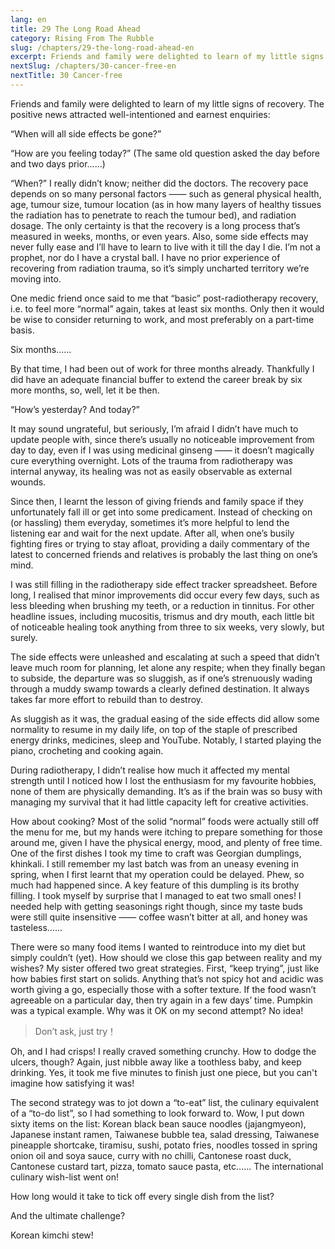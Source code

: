 ```yaml
---
lang: en
title: 29 The Long Road Ahead
category: Rising From The Rubble
slug: /chapters/29-the-long-road-ahead-en
excerpt: Friends and family were delighted to learn of my little signs of recovery. The positive news attracted well-intentioned and earnest enquiries.
nextSlug: /chapters/30-cancer-free-en
nextTitle: 30 Cancer-free
---
```


Friends and family were delighted to learn of my little signs of recovery. The positive news attracted well-intentioned and earnest enquiries:

“When will all side effects be gone?”

“How are you feeling today?” (The same old question asked the day before and two days prior......)

“When?” I really didn’t know; neither did the doctors. The recovery pace depends on so many personal factors —— such as general physical health, age, tumour size, tumour location (as in how many layers of healthy tissues the radiation has to penetrate to reach the tumour bed), and radiation dosage. The only certainty is that the recovery is a long process that’s measured in weeks, months, or even years. Also, some side effects may never fully ease and I’ll have to learn to live with it till the day I die. I’m not a prophet, nor do I have a crystal ball. I have no prior experience of recovering from radiation trauma, so it’s simply uncharted territory we’re moving into.

One medic friend once said to me that “basic” post-radiotherapy recovery, i.e. to feel more “normal” again, takes at least six months. Only then it would be wise to consider returning to work, and most preferably on a part-time basis.

Six months......

By that time, I had been out of work for three months already. Thankfully I did have an adequate financial buffer to extend the career break by six more months, so, well, let it be then.

<q>How’s yesterday? And today?

It may sound ungrateful, but seriously, I’m afraid I didn’t have much to update people with, since there’s usually no noticeable improvement from day to day, even if I was using medicinal ginseng —— it doesn’t magically cure everything overnight. Lots of the trauma from radiotherapy was internal anyway, its healing was not as easily observable as external wounds.

Since then, I learnt the lesson of giving friends and family space if they unfortunately fall ill or get into some predicament. Instead of checking on (or hassling) them everyday, sometimes it’s more helpful to lend the listening ear and wait for the next update. After all, when one’s busily fighting fires or trying to stay afloat, providing a daily commentary of the latest to concerned friends and relatives is probably the last thing on one’s mind.

I was still filling in the radiotherapy side effect tracker spreadsheet. Before long, I realised that minor improvements did occur every few days, such as less bleeding when brushing my teeth, or a reduction in tinnitus. For other headline issues, including mucositis, trismus and dry mouth, each little bit of noticeable healing took anything from three to six weeks, very slowly, but surely.

The side effects were unleashed and escalating at such a speed that didn’t leave much room for planning, let alone any respite; when they finally began to subside, the departure was so sluggish, as if one’s strenuously wading through a muddy swamp towards a clearly defined destination. It always takes far more effort to rebuild than to destroy.

As sluggish as it was, the gradual easing of the side effects did allow some normality to resume in my daily life, on top of the staple of prescribed energy drinks, medicines, sleep and YouTube. Notably, I started playing the piano, crocheting and cooking again.

During radiotherapy, I didn’t realise how much it affected my mental strength until I noticed how I lost the enthusiasm for my favourite hobbies, none of them are physically demanding. It’s as if the brain was so busy with managing my survival that it had little capacity left for creative activities.

How about cooking? Most of the solid “normal” foods were actually still off the menu for me, but my hands were itching to prepare something for those around me, given I have the physical energy, mood, and plenty of free time. One of the first dishes I took my time to craft was Georgian dumplings, khinkali. I still remember my last batch was from an uneasy evening in spring, when I first learnt that my operation could be delayed. Phew, so much had happened since. A key feature of this dumpling is its brothy filling. I took myself by surprise that I managed to eat two small ones! I needed help with getting seasonings right though, since my taste buds were still quite insensitive —— coffee wasn’t bitter at all, and honey was tasteless......

There were so many food items I wanted to reintroduce into my diet but simply couldn’t (yet). How should we close this gap between reality and my wishes? My sister offered two great strategies. First, “keep trying”, just like how babies first start on solids. Anything that’s not spicy hot and acidic was worth giving a go, especially those with a softer texture. If the food wasn’t agreeable on a particular day, then try again in a few days’ time. Pumpkin was a typical example. Why was it OK on my second attempt? No idea!

>Don’t ask, just try！

Oh, and I had crisps! I really craved something crunchy. How to dodge the ulcers, though? Again, just nibble away like a toothless baby, and keep drinking. Yes, it took me five minutes to finish just one piece, but you can't imagine how satisfying it was! 

The second strategy was to jot down a “to-eat” list, the culinary equivalent of a “to-do list”, so I had something to look forward to. Wow, I put down sixty items on the list: Korean black bean sauce noodles (jajangmyeon), Japanese instant ramen, Taiwanese bubble tea, salad dressing, Taiwanese pineapple shortcake, tiramisu, sushi, potato fries, noodles tossed in spring onion oil and soya sauce, curry with no chilli, Cantonese roast duck, Cantonese custard tart, pizza, tomato sauce pasta, etc...... The international culinary wish-list went on! 

How long would it take to tick off every single dish from the list?

And the ultimate challenge?

Korean kimchi stew!
